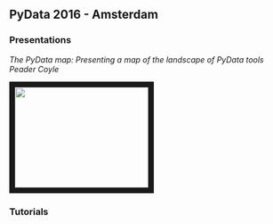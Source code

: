 ## PyData 2016 - Amsterdam

### Presentations

*The PyData map: Presenting a map of the landscape of PyData tools*
_Peader Coyle_

<a href="http://www.youtube.com/watch?feature=player_embedded&v=QgjkgNVXSjQ" target="_blank"><img src="http://img.youtube.com/vi/QgjkgNVXSjQ/0.jpg" width="240" height="180" border="10" /></a>



### Tutorials
